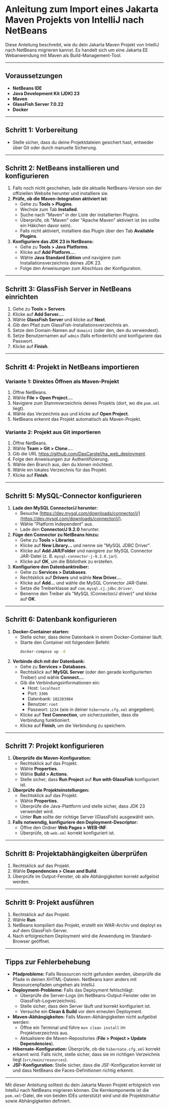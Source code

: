 # Anleitung zum Import eines Jakarta Maven Projekts von IntelliJ nach NetBeans

Diese Anleitung beschreibt, wie du dein Jakarta Maven Projekt von IntelliJ nach NetBeans migrieren kannst. Es handelt sich um eine Jakarta EE Webanwendung mit Maven als Build-Management-Tool.

---

## Voraussetzungen
- **NetBeans IDE**
- **Java Development Kit (JDK) 23**
- **Maven**
- **GlassFish Server 7.0.22**
- **Docker**

---

## Schritt 1: Vorbereitung
- Stelle sicher, dass du deine Projektdateien gesichert hast, entweder über Git oder durch manuelle Sicherung.

---

## Schritt 2: NetBeans installieren und konfigurieren
1. Falls noch nicht geschehen, lade die aktuelle NetBeans-Version von der offiziellen Website herunter und installiere sie.
2. **Prüfe, ob die Maven-Integration aktiviert ist:**
   - Gehe zu **Tools > Plugins**.
   - Wechsle zum Tab **Installed**.
   - Suche nach "Maven" in der Liste der installierten Plugins.
   - Überprüfe, ob "Maven" oder "Apache Maven" aktiviert ist (es sollte ein Häkchen davor sein).
   - Falls nicht aktiviert, installiere das Plugin über den Tab **Available Plugins**.
3. **Konfiguriere das JDK 23 in NetBeans:**
   - Gehe zu **Tools > Java Platforms**.
   - Klicke auf **Add Platform...**.
   - Wähle **Java Standard Edition** und navigiere zum Installationsverzeichnis deines JDK 23.
   - Folge den Anweisungen zum Abschluss der Konfiguration.

---

## Schritt 3: GlassFish Server in NetBeans einrichten
1. Gehe zu **Tools > Servers**.
2. Klicke auf **Add Server...**.
3. Wähle **GlassFish Server** und klicke auf **Next**.
4. Gib den Pfad zum GlassFish-Installationsverzeichnis an.
5. Setze den Domain-Namen auf `domain1` (oder den, den du verwendest).
6. Setze Benutzernamen auf `admin` (falls erforderlich) und konfiguriere das Passwort.
7. Klicke auf **Finish**.

---

## Schritt 4: Projekt in NetBeans importieren
### Variante 1: Direktes Öffnen als Maven-Projekt
1. Öffne NetBeans.
2. Wähle **File > Open Project...**.
3. Navigiere zum Stammverzeichnis deines Projekts (dort, wo die `pom.xml` liegt).
4. Wähle das Verzeichnis aus und klicke auf **Open Project**.
5. NetBeans erkennt das Projekt automatisch als Maven-Projekt.

### Variante 2: Projekt aus Git importieren
1. Öffne NetBeans.
2. Wähle **Team > Git > Clone...**.
3. Gib die URL https://github.com/DasCarstel/ha_web_deployment.
4. Folge den Anweisungen zur Authentifizierung.
5. Wähle den Branch aus, den du klonen möchtest.
6. Wähle ein lokales Verzeichnis für das Projekt.
7. Klicke auf **Finish**.

---

## Schritt 5: MySQL-Connector konfigurieren
1. **Lade den MySQL Connector/J herunter:**
   - Besuche [https://dev.mysql.com/downloads/connector/j/](https://dev.mysql.com/downloads/connector/j/).
   - Wähle "Platform Independent" aus.
   - Lade den **Connector/J 9.2.0** herunter.
2. **Füge den Connector zu NetBeans hinzu:**
   - Gehe zu **Tools > Libraries**.
   - Klicke auf **New Library...** und nenne sie "MySQL JDBC Driver".
   - Klicke auf **Add JAR/Folder** und navigiere zur MySQL Connector JAR-Datei (z. B. `mysql-connector-j-9.2.0.jar`).
   - Klicke auf **OK**, um die Bibliothek zu erstellen.
3. **Konfiguriere den Datenbanktreiber:**
   - Gehe zu **Services > Databases**.
   - Rechtsklick auf **Drivers** und wähle **New Driver...**.
   - Klicke auf **Add...** und wähle die MySQL Connector JAR-Datei.
   - Setze die Treiberklasse auf `com.mysql.cj.jdbc.Driver`.
   - Benenne den Treiber als "MySQL (Connector/J driver)" und klicke auf **OK**.

---

## Schritt 6: Datenbank konfigurieren
1. **Docker-Container starten:**
   - Stelle sicher, dass deine Datenbank in einem Docker-Container läuft.
   - Starte den Container mit folgendem Befehl:
     ```bash
     docker-compose up -d
     ```
2. **Verbinde dich mit der Datenbank:**
   - Gehe zu **Services > Databases**.
   - Rechtsklick auf **MySQL Server** (oder den gerade konfigurierten Treiber) und wähle **Connect...**.
   - Gib die Verbindungsinformationen ein:
     - Host: `localhost`
     - Port: `3306`
     - Datenbank: `102203984`
     - Benutzer: `root`
     - Passwort: `1234` (wie in deiner `hibernate.cfg.xml` angegeben).
   - Klicke auf **Test Connection**, um sicherzustellen, dass die Verbindung funktioniert.
   - Klicke auf **Finish**, um die Verbindung zu speichern.

---

## Schritt 7: Projekt konfigurieren
1. **Überprüfe die Maven-Konfiguration:**
   - Rechtsklick auf das Projekt.
   - Wähle **Properties**.
   - Wähle **Build > Actions**.
   - Stelle sicher, dass **Run Project** auf **Run with GlassFish** konfiguriert ist.
2. **Überprüfe die Projekteinstellungen:**
   - Rechtsklick auf das Projekt.
   - Wähle **Properties**.
   - Überprüfe die Java-Plattform und stelle sicher, dass JDK 23 verwendet wird.
   - Unter **Run** sollte der richtige Server (GlassFish) ausgewählt sein.
3. **Falls notwendig, konfiguriere den Deployment-Descriptor:**
   - Öffne den Ordner **Web Pages > WEB-INF**.
   - Überprüfe, ob `web.xml` korrekt konfiguriert ist.

---

## Schritt 8: Projektabhängigkeiten überprüfen
1. Rechtsklick auf das Projekt.
2. Wähle **Dependencies > Clean and Build**.
3. Überprüfe im Output-Fenster, ob alle Abhängigkeiten korrekt aufgelöst werden.

---

## Schritt 9: Projekt ausführen
1. Rechtsklick auf das Projekt.
2. Wähle **Run**.
3. NetBeans kompiliert das Projekt, erstellt ein WAR-Archiv und deployt es auf dem GlassFish-Server.
4. Nach erfolgreichem Deployment wird die Anwendung im Standard-Browser geöffnet.

---

## Tipps zur Fehlerbehebung
- **Pfadprobleme:** Falls Ressourcen nicht gefunden werden, überprüfe die Pfade in deinen XHTML-Dateien. NetBeans kann anders mit Ressourcenpfaden umgehen als IntelliJ.
- **Deployment-Probleme:** Falls das Deployment fehlschlägt:
  - Überprüfe die Server-Logs (im NetBeans-Output-Fenster oder im GlassFish-Logverzeichnis).
  - Stelle sicher, dass dein Server läuft und korrekt konfiguriert ist.
  - Versuche ein **Clean & Build** vor dem erneuten Deployment.
- **Maven-Abhängigkeiten:** Falls Maven-Abhängigkeiten nicht aufgelöst werden:
  - Öffne ein Terminal und führe `mvn clean install` im Projektverzeichnis aus.
  - Aktualisiere die Maven-Repositories (**File > Project > Update Dependencies**).
- **Hibernate-Konfiguration:** Überprüfe, ob die `hibernate.cfg.xml` korrekt erkannt wird. Falls nicht, stelle sicher, dass sie im richtigen Verzeichnis liegt (`src/main/resources`).
- **JSF-Konfiguration:** Stelle sicher, dass die JSF-Konfiguration korrekt ist und dass NetBeans die Faces-Definitionen richtig erkennt.

---

Mit dieser Anleitung solltest du dein Jakarta Maven Projekt erfolgreich von IntelliJ nach NetBeans migrieren können. Die Kernkomponente ist die `pom.xml`-Datei, die von beiden IDEs unterstützt wird und die Projektstruktur sowie Abhängigkeiten definiert.
